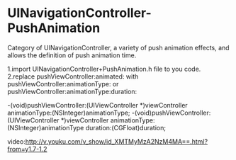 # UINavigationController-PushAnimation
Category of UINavigationController, a variety of push animation effects, and allows the definition of push animation time.

1.import  UINavigationController+PushAnimation.h file to you code.                                                        
2.replace pushViewController:animated: with pushViewController:animationType: or pushViewController:animationType:duration:

-(void)pushViewController:(UIViewController *)viewController animationType:(NSInteger)animationType;
-(void)pushViewController:(UIViewController *)viewController animationType:(NSInteger)animationType duration:(CGFloat)duration;

video:http://v.youku.com/v_show/id_XMTMyMzA2NzM4MA==.html?from=y1.7-1.2
